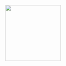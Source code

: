 <div align="center">
  <a href="https://github.com/shiromiyag">
  <img height="180em" src="https://github-readme-stats.vercel.app/api?username=shiromiyag&show_icons=true&theme=tokyonight&include_all_commits=true&count_private=true"/>
</div>
